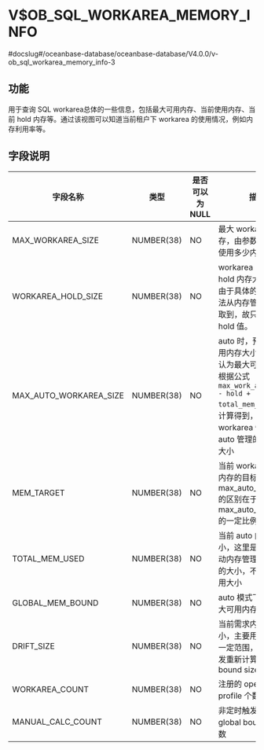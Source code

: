 V$OB_SQL_WORKAREA_MEMORY_INFO 
==================================================
#docslug#/oceanbase-database/oceanbase-database/V4.0.0/v-ob_sql_workarea_memory_info-3


**功能** 
---------------------------

用于查询 SQL workarea总体的一些信息，包括最大可用内存、当前使用内存、当前 hold 内存等。通过该视图可以知道当前租户下 workarea 的使用情况，例如内存利用率等。

**字段说明** 
-----------------------------



|        **字段名称**        |   **类型**   | **是否可以为 NULL** |                                                         **描述**                                                          |
|------------------------|------------|----------------|-------------------------------------------------------------------------------------------------------------------------|
| MAX_WORKAREA_SIZE      | NUMBER(38) | NO             | 最大 workarea 内存，由参数决定可以使用多少内存。                                                                                           |
| WORKAREA_HOLD_SIZE     | NUMBER(38) | NO             | workarea 当前的 hold 内存大小 **说明**  由于具体的使用量无法从内存管理模块获取到，故只能获取 hold 值。                       |
| MAX_AUTO_WORKAREA_SIZE | NUMBER(38) | NO             | auto 时，预计最大可用内存大小可以简单认为最大可用内存会根据公式 `max_work_area_size - hold + total_mem_used` 进行计算得到，表示当前 workarea 情况下 auto 管理的最大内存大小 |
| MEM_TARGET             | NUMBER(38) | NO             | 当前 workarea 可用内存的目标大小，与 max_auto_work_area 的区别在于该值是 max_auto_work_area 的一定比例                                            |
| TOTAL_MEM_USED         | NUMBER(38) | NO             | 当前 auto 内存使用大小，这里是由 SQL 自动内存管理模块统计的大小，不是真正使用大小                                                                          |
| GLOBAL_MEM_BOUND       | NUMBER(38) | NO             | auto 模式下，全局最大可用内存大小                                                                                                     |
| DRIFT_SIZE             | NUMBER(38) | NO             | 当前需求内存变化大小，主要用来当波动一定范围，会自动触发重新计算 global bound size                                                                      |
| WORKAREA_COUNT         | NUMBER(38) | NO             | 注册的 operator profile 个数                                                                                                 |
| MANUAL_CALC_COUNT      | NUMBER(38) | NO             | 非定时触发的计算 global bound size 次数                                                                                           |


